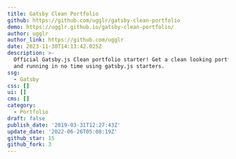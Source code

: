 ```yaml
---
title: Gatsby Clean Portfolio
github: https://github.com/ugglr/gatsby-clean-portfolio
demo: https://ugglr.github.io/gatsby-clean-portfolio/
author: ugglr
author_link: https://github.com/ugglr
date: 2023-11-30T14:13:42.025Z
description: >-
  Official Gatsby.js Clean portfolio starter! Get a clean looking portfolio up
  and running in no time using gatsby.js starters.
ssg:
  - Gatsby
css: []
ui: []
cms: []
category:
  - Portfolio
draft: false
publish_date: '2019-03-31T12:27:43Z'
update_date: '2022-06-26T05:08:19Z'
github_star: 15
github_fork: 3
---
```

